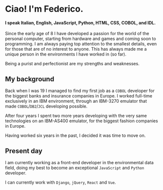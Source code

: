 # Ciao! I'm Federico.

#### I speak Italian, English, JavaScript, Python, HTML, CSS, COBOL, and IDL.

Since the early age of 8 I have developed a passion for the world of the personal computer, starting from hardware and games and coming soon to programming. I am always paying top attention to the smallest details, even for those that are of no interest to anyone. This has always made me a unique person in the environments I have worked in (so far).

Being a purist and perfectionist are my strengths and weaknesses.

## My background

Back when I was 19 I managed to find my first job as a `COBOL` developer for the biggest banks and insurance companies in Europe. I worked full-time exclusively in an IBM environment, through an IBM-3270 emulator that made `COBOL`/`DB2`/`JCL` developing possible.

After four years I spent two more years developing with the very same technologies on an IBM-AS400 emulator, for the biggest fashion companies in Europe.

Having worked six years in the past, I decided it was time to move on.

## Present day

I am currently working as a front-end developer in the environmental data field, doing my best to become an exceptional `JavaScript` and `Python` developer.

I can currently work with `Django`, `jQuery`, `React` and `Vue`.
